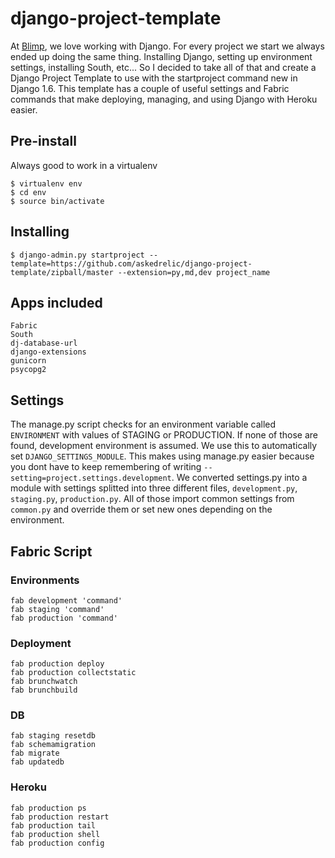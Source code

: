 django-project-template
=======================

At [Blimp](http://getblimp.com/), we love working with Django. For every project we start we always ended up doing the same thing. Installing Django, setting up environment settings, installing South, etc... So I decided to take all of that and create a Django Project Template to use with the startproject command new in Django 1.6. This template has a couple of useful settings and Fabric commands that make deploying, managing, and using Django with Heroku easier.

## Pre-install

Always good to work in a virtualenv

```
$ virtualenv env
$ cd env
$ source bin/activate
```

## Installing
```
$ django-admin.py startproject --template=https://github.com/askedrelic/django-project-template/zipball/master --extension=py,md,dev project_name
```
    
## Apps included

	Fabric
	South
	dj-database-url
	django-extensions
	gunicorn
	psycopg2
	
## Settings

The manage.py script checks for an environment variable called `ENVIRONMENT` with values of STAGING or PRODUCTION. If none of those are found, development environment is assumed. We use this to automatically set `DJANGO_SETTINGS_MODULE`. This makes using manage.py easier because you dont have to keep remembering of writing `--setting=project.settings.development`. We converted settings.py into a module with settings splitted into three different files, `development.py`, `staging.py`, `production.py`. All of those import common settings from `common.py` and override them or set new ones depending on the environment.

    
## Fabric Script

### Environments
	fab development 'command'
	fab staging 'command'
	fab production 'command'

### Deployment
	fab production deploy
	fab production collectstatic
	fab brunchwatch
	fab brunchbuild
	
### DB
	fab staging resetdb
	fab schemamigration
	fab migrate
	fab updatedb

### Heroku
	fab production ps
	fab production restart
	fab production tail
	fab production shell
	fab production config
	
